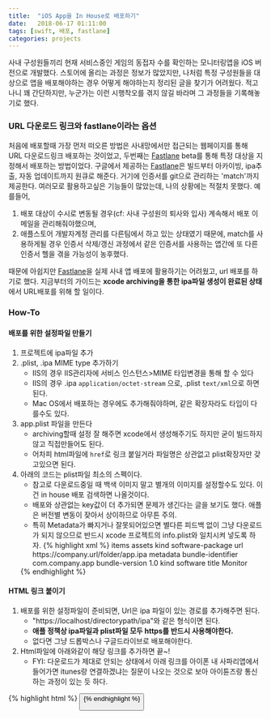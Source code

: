 ```yaml
---
title:  "iOS App을 In House로 배포하기"
date:   2018-06-17 01:11:00
tags: [swift, 배포, fastlane]
categories: projects
---
```


사내 구성원들끼리 현재 서비스중인 게임의 동접자 수를 확인하는 모니터링앱을 iOS 버전으로 개발했다. 스토어에 올리는 과정은 정보가 많았지만, 나처럼 특정 구성원들을 대상으로 앱을 배포해야하는 경우 어떻게 해야하는지 정리된 글을 찾기가 어려웠다. 적고나니 꽤 간단하지만, 누군가는 이런 시행착오를 겪지 않길 바라며 그 과정들을 기록해놓기로 했다.

### **URL 다운로드 링크와 fastlane이라는 옵션**

처음에 배포할때 가장 먼저 떠오른 방법은 사내망에서만 접근되는 웹페이지를 통해 URL 다운로드링크 배포하는 것이었고, 두번째는 [Fastlane](https://fastlane.tools/) beta를 통해 특정 대상을 지정해서 배포하는 방법이었다. 구글에서 제공하는 [Fastlane](https://fastlane.tools/)은 빌드부터 아카이빙, ipa추출, 자동 업데이트까지 원큐로 해준다. 거기에 인증서를 git으로 관리하는 'match'까지 제공한다. 여러모로 활용하고싶은 기능들이 많았는데, 나의 상황에는 적절치 못했다. 예를들어,
1. 배포 대상이 수시로 변동될 경우(cf: 사내 구성원의 퇴사와 입사) 계속해서 배포 이메일을 관리해줘야했으며,
2. 애플스토어 개발자계정 관리를 다른팀에서 하고 있는 상태였기 때문에, match를 사용하게될 경우 인증서 삭제/갱신 과정에서 같은 인증서를 사용하는 앱간에 또 다른 인증서 헬을 겪을 가능성이 농후했다.

때문에 아쉽지만 [Fastlane](https://fastlane.tools/)을 실제 사내 앱 배포에 활용하기는 어려웠고, url 배포를 하기로 했다. 지금부터의 가이드는 **xcode archiving을 통한 ipa파일 생성이 완료된 상태**에서 URL배포를 위해 할 일이다.


### **How-To**

#### **배포를 위한 설정파일 만들기**

1. 프로젝트에 ipa파일 추가
2. .plist, .ipa MIME type 추가하기
	- IIS의 경우 IIS관리자에 서비스 인스턴스>MIME 타입변경을 통해 할 수 있다
	- IIS의 경우 .ipa `application/octet-stream` 으로, .plist `text/xml`으로 하면된다.
	- Mac OS에서 배포하는 경우에도 추가해줘야하며, 같은 확장자라도 타입이 다를수도 있다.
3. app.plist 파일을 만든다
	- archiving할때 설정 잘 해주면 xcode에서 생성해주기도 하지만 굳이 빌드하지 않고 직접만들어도 된다.
	- 어차피 html파일에 `href`로 링크 붙일거라 파일명은 상관없고 plist확장자만 갖고있으면 된다.
4. 아래의 코드는 plist파일 최소의 스펙이다.
	- 참고로 다운로드중일 때 백색 이미지 말고 별개의 이미지를 설정할수도 있다. 이건 in house 배포 검색하면 나올것이다.
	- 배포와 상관없는 key값이 더 추가되면 문제가 생긴다는 글을 보기도 했다. 애플은 버전별 변동이 잦아서 상이하므로 아무튼 주의.
	- 특히 Metadata가 빠지거나 잘못되어있으면 별다른 피드백 없이 그냥 다운로드가 되지 않으므로 반드시 xcode 프로젝트의 info.plist와 일치시켜 넣도록 하자.
    {% highlight xml %}
        <?xml version="1.0" encoding="UTF-8"?>
        <!DOCTYPE plist PUBLIC "-//Apple//DTD PLIST 1.0//EN" "http://www.apple.com/DTDs/PropertyList-1.0.dtd">
        <plist version="1.0">
        <dict>
            <key>items</key>
            <array>
                <dict>
                    <key>assets</key>
                    <array>
                        <dict>
                            <key>kind</key>
                            <string>software-package</string>
                            <key>url</key>
                            <string>https://company.url/folder/app.ipa</string>
                        </dict>
                    </array>
                    <key>metadata</key>
                    <dict>
                        <key>bundle-identifier</key>
                        <string>com.company.app</string>
                        <key>bundle-version</key>
                        <string>1.0</string>
                        <key>kind</key>
                        <string>software</string>
                        <key>title</key>
                        <string>Monitor</string>
                    </dict>
                </dict>
            </array>
        </dict>
    </plist>
    {% endhighlight %}

#### **HTML 링크 붙이기**
1. 배포를 위한 설정파일이 준비되면, Url은 ipa 파일이 있는 경로를 추가해주면 된다.
	- "https://localhost/directorypath/ipa"와 같은 형식이면 된다.
	- **애플 정책상 ipa파일과 plist파일 모두 https를 반드시 사용해야한다.**
	- 없다면 그냥 드롭박스나 구글드라이브로 배포해야한다.
2. Html파일에 아래와같이 해당 링크를 추가하면 끝~!
    - FYI: 다운로드가 제대로 안되는 상태에서 아래 링크를 아이폰 내 사파리앱에서 들어가면 itunes랑 연결하겠냐는 질문이 나오는 것으로 보아 아이튠즈랑 통신하는 과정이 있는 듯 하다.

{% highlight html %}
<a href="itms-services://?action=download-manifest&url=https://company.url/folder/app.plist">
    <button type="button" class="btn btn-default" id="iosDownload">
</a>
{% endhighlight %}